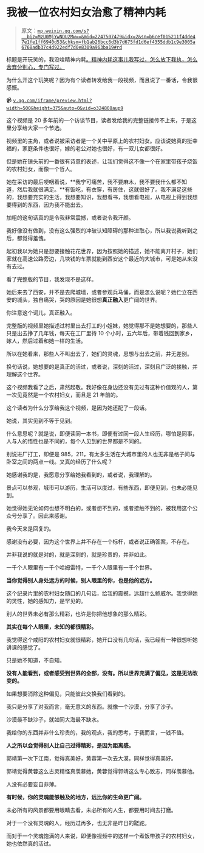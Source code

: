 # 我被一位农村妇女治愈了精神内耗

> 原文：[`mp.weixin.qq.com/s?__biz=MzU0MjYwNDU2Mw==&mid=2247507479&idx=2&sn=b6cef015211f4dde47e1fe1ff6940d53&chksm=fb1ab26bcc6d3b7d675fd1d6ef4355ddb1c9e3005a6768adb37c4d922edf7d0e8309a963ba19#rd`](http://mp.weixin.qq.com/s?__biz=MzU0MjYwNDU2Mw==&mid=2247507479&idx=2&sn=b6cef015211f4dde47e1fe1ff6940d53&chksm=fb1ab26bcc6d3b7d675fd1d6ef4355ddb1c9e3005a6768adb37c4d922edf7d0e8309a963ba19#rd)

标题是开玩笑的，我没啥精神内耗[。精神内耗这事儿我写过，怎么放下我执，怎么舍弃分别心，专门写过。](http://mp.weixin.qq.com/s?__biz=MzU3NDc5Nzc0NQ==&mid=2247520068&idx=1&sn=e3ea91640e587a5a49fc5818a99190e7&chksm=fd2e2d9aca59a48c00ce440e1e1b6f578c994903653a091dd167faa2ae21be4082f5b957c776&scene=21#wechat_redirect)

为什么开这个玩笑呢？因为有个读者转发给我一段视频，而且说了一番话，令我很感慨。

📹 [`v.qq.com/iframe/preview.html?width=500&height=375&auto=0&vid=o324808aup9`](https://v.qq.com/iframe/preview.html?width=500&height=375&auto=0&vid=o324808aup9)

这个视频是 20 多年前的一个访谈节目，读者发给我的完整链接传不上来，于是这里分享给大家一个节选。

视频里的主角，或者说被采访者是一个关中平原上的农村妇女。应该说她真的挺幸福的，家庭条件也很好，嫁的老公对她也很好，有一双儿女都很好。 

但是她在镜头前的一番很有诗意的表述，让我们觉得这不像一个在家里带孩子烧饭的农村妇女，而像一个哲人。 

她在采访的最后哽咽着说，**我宁可痛苦，我不要麻木，我不要我什么都不知道，然后我就很满足。**有饭吃，有衣穿，有房住，这就很好了。我不满足这些的，我想要充实的生活，我想要知识，我想看书，我想看电视，从电视上得到我想要得到的东西，因为我不能出去。

加粗的这句话真的是令我非常震撼，或者说令我汗颜。 

我好像没有做到，没有这么强烈的冲破认知障碍的那种进取心，所以我说我听到之后，都觉得羞愧。 

起初我以为她只是想要接触花花世界，因为按照她的描述，她不能离开村子，她们家就在高速公路旁边，几块钱的车票就能到西安这个最近的大城市，可是她从来没有去过。 

看了完整版的节目，我发现不是这样。 

她后来去了西安，并不是去爬城墙，或者参观兵马俑，而是怎么说呢？她伫立在西安的城头，独自痛哭，哭的原因是她很想**真正融入**更广阔的世界。 

你注意这个词儿，真正融入。 

完整版的视频里她描述过村里出去打工的小姐妹，她觉得那不是她想要的，那些人只是出去挣了几年钱，每天在工厂里待 10 个小时，五六年后，带着钱回到家乡，嫁人，然后过着和她一样的生活。

所以在她看来，那些人不叫出去了，她们的灵魂，思想与出去之前，并无差别。

换句话说，她想要的是真正的活过，或者说，深刻的活过，深刻且广泛的接触，并理解这个世界。 

这个视频我看了之后，肃然起敬。我好像在身边还没有见过有这种价值观的人，第一次见竟然是一个农村妇女，而且是 21 年前的。 

这个读者为什么分享给我这个视频，是因为她还配了一段话。 

她说，其实见到不等于见到。 

什么意思呢？就是说，即便读同一本书，即便有过同一段人生经历，哪怕是同事，人与人的悟性也是不同的，每个人见到的世界都是不同的。

别说进厂打工，即便是 985，211，有太多生活在大城市里的人也无非是格子间与卧室之间的两点一线。又真的经历了什么呢？ 

她感谢我的是，我愿意分享给她我看到的，或者说，我理解的。

景点可以参观，城市可以游历，生活可以度过，有些东西，即便见到，也未必能见到。 

她觉得她无论如何也想不明白的，或者想不到的，或者接触不到的，被我用这个公众号分享了。因此来感谢。 

我今天来是回复的。 

感谢没有必要，因为这个世界上并不存在一个标杆，或者说正确答案，不存在。 

并非我说的就是对的，就是深刻的，就是珍贵的，并非如此。

一千个人眼里有一千个哈姆雷特，一千个人眼里有一千个世界。 

**当你觉得别人身处远方的时候，别人眼里的你，也是他的远方。** 

这个纪录片里的农村妇女随口的几句话，给我的震撼，远超什么鲍威尔。我觉得她的灵性，她的感知力，是罕见的。

别人的世界未必有那么精彩，也许是你把他想象的那么精彩。 

**其实在每个人眼里，未知的都很精彩。** 

我觉得这个咸阳的农村妇女就很精彩，她开口没有几句话，我已经有一种很想听她讲课的感觉了。 

只是她不知道，不自知。 

**没有人能看到，或者感受到世界的全部，没有。所以世界充满了偏见，这是无法改变的。** 

如果想要消除这种偏见，只能彼此交换我们看到的。 

我只是分享了对我而言，毫无意义的东西。就像一个沙漠，分享了沙子。

沙漠最不缺沙子，就如同大海最不缺水。

我给你的东西并非什么珍贵的，我的观点，我的思考，于我而言，一钱不值。 

**人之所以会觉得别人比自己过得精彩，是因为距离感。**

郭靖第一次下江南，觉得真美好，黄蓉第一次去大漠，同样觉得真美好。 

郭靖觉得黄蓉这么古灵精怪真羡慕她，黄蓉觉得郭靖这么专心致志，同样羡慕他。 

人没有必要妄自菲薄。 

**有时候，你的灵魂能够触及的地方，远比你的生命更广阔。** 

未必所有的风景都要用眼睛去看，未必所有的人生，都要用时间去打磨。 

对于一个没有灵魂的人，经历过再多，也无非是昨日的蹉跎。 

而对于一个灵魂饱满的人来说，即便像视频中的这样一个煮饭带孩子的农村妇女，她也依然真的活过。
